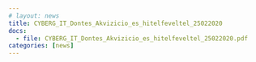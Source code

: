 ```yaml
---
# layout: news
title: CYBERG_IT_Dontes_Akvizicio_es_hitelfeveltel_25022020
docs:
  - file: CYBERG_IT_Dontes_Akvizicio_es_hitelfeveltel_25022020.pdf
categories: [news]
---
```

